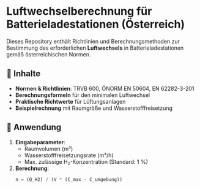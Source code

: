 # Luftwechselberechnung für Batterieladestationen (Österreich)  

Dieses Repository enthält Richtlinien und Berechnungsmethoden zur Bestimmung des erforderlichen **Luftwechsels** in Batterieladestationen gemäß österreichischen Normen.  

## 📌 Inhalte  
- **Normen & Richtlinien**: TRVB 600, ÖNORM EN 50604, EN 62282-3-201  
- **Berechnungsformeln** für den minimalen Luftwechsel  
- **Praktische Richtwerte** für Lüftungsanlagen  
- **Beispielrechnung** mit Raumgröße und Wasserstofffreisetzung  

## 🔧 Anwendung  
1. **Eingabeparameter**:  
   - Raumvolumen (m³)  
   - Wasserstofffreisetzungsrate (m³/h)  
   - Max. zulässige H₂-Konzentration (Standard: 1 %)  
2. **Berechnung**:  
   ```python
   n = (Q_H2) / (V * (C_max - C_umgebung))  